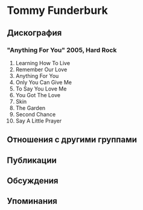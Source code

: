 # Tommy Funderburk



## Дискография

### "Anything For You" 2005, Hard Rock

01. Learning How To Live
02. Remember Our Love
03. Anything For You
04. Only You Can Give Me
05. To Say You Love Me
06. You Got The Love
07. Skin
08. The Garden
09. Second Chance
10. Say A Little Prayer


## Отношения с другими группами


## Публикации


## Обсуждения


## Упоминания

